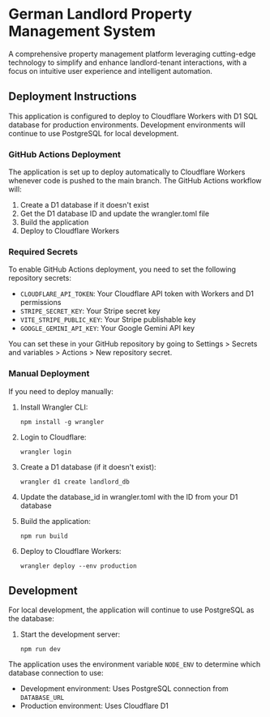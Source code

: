 # German Landlord Property Management System

A comprehensive property management platform leveraging cutting-edge technology to simplify and enhance landlord-tenant interactions, with a focus on intuitive user experience and intelligent automation.

## Deployment Instructions

This application is configured to deploy to Cloudflare Workers with D1 SQL database for production environments. Development environments will continue to use PostgreSQL for local development.

### GitHub Actions Deployment

The application is set up to deploy automatically to Cloudflare Workers whenever code is pushed to the main branch. The GitHub Actions workflow will:

1. Create a D1 database if it doesn't exist
2. Get the D1 database ID and update the wrangler.toml file
3. Build the application
4. Deploy to Cloudflare Workers

### Required Secrets

To enable GitHub Actions deployment, you need to set the following repository secrets:

- `CLOUDFLARE_API_TOKEN`: Your Cloudflare API token with Workers and D1 permissions
- `STRIPE_SECRET_KEY`: Your Stripe secret key
- `VITE_STRIPE_PUBLIC_KEY`: Your Stripe publishable key
- `GOOGLE_GEMINI_API_KEY`: Your Google Gemini API key

You can set these in your GitHub repository by going to Settings > Secrets and variables > Actions > New repository secret.

### Manual Deployment

If you need to deploy manually:

1. Install Wrangler CLI:
   ```
   npm install -g wrangler
   ```

2. Login to Cloudflare:
   ```
   wrangler login
   ```

3. Create a D1 database (if it doesn't exist):
   ```
   wrangler d1 create landlord_db
   ```

4. Update the database_id in wrangler.toml with the ID from your D1 database

5. Build the application:
   ```
   npm run build
   ```

6. Deploy to Cloudflare Workers:
   ```
   wrangler deploy --env production
   ```

## Development

For local development, the application will continue to use PostgreSQL as the database:

1. Start the development server:
   ```
   npm run dev
   ```

The application uses the environment variable `NODE_ENV` to determine which database connection to use:
- Development environment: Uses PostgreSQL connection from `DATABASE_URL`
- Production environment: Uses Cloudflare D1